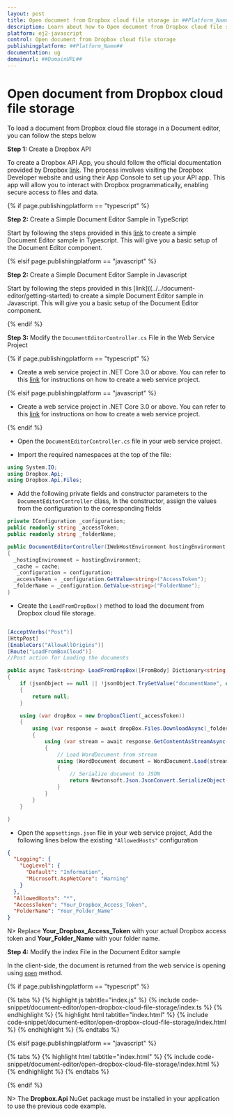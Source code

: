 ```yaml
---
layout: post
title: Open document from Dropbox cloud file storage in ##Platform_Name## Document editor control | Syncfusion
description: Learn about how to Open document from Dropbox cloud file storage in ##Platform_Name## Document editor control of Syncfusion Essential JS 2 and more details.
platform: ej2-javascript
control: Open document from Dropbox cloud file storage
publishingplatform: ##Platform_Name##
documentation: ug
domainurl: ##DomainURL##
---
```


# Open document from Dropbox cloud file storage

To load a document from Dropbox cloud file storage in a Document editor, you can follow the steps below

**Step 1:** Create a Dropbox API

To create a Dropbox API App, you should follow the official documentation provided by Dropbox [link](https://www.dropbox.com/developers/documentation/dotnet#tutorial). The process involves visiting the Dropbox Developer website and using their App Console to set up your API app. This app will allow you to interact with Dropbox programmatically, enabling secure access to files and data.

{% if page.publishingplatform == "typescript" %}

**Step 2:** Create a Simple Document Editor Sample in TypeScript

Start by following the steps provided in this [link](../../document-editor/getting-started) to create a simple Document Editor sample in Typescript. This will give you a basic setup of the Document Editor component. 

{% elsif page.publishingplatform == "javascript" %}

**Step 2:** Create a Simple Document Editor Sample in Javascript

Start by following the steps provided in this [link]((../../document-editor/getting-started) to create a simple Document Editor sample in Javascript. This will give you a basic setup of the Document Editor component.

{% endif %}

**Step 3:** Modify the `DocumentEditorController.cs` File in the Web Service Project

{% if page.publishingplatform == "typescript" %}

* Create a web service project in .NET Core 3.0 or above. You can refer to this [link](../../document-editor/web-services-overview) for instructions on how to create a web service project.

{% elsif page.publishingplatform == "javascript" %}

* Create a web service project in .NET Core 3.0 or above. You can refer to this [link](../../document-editor/web-services-overview) for instructions on how to create a web service project.

{% endif %}

* Open the `DocumentEditorController.cs` file in your web service project.

* Import the required namespaces at the top of the file:

```csharp
using System.IO;
using Dropbox.Api;
using Dropbox.Api.Files;
```

* Add the following private fields and constructor parameters to the `DocumentEditorController` class, In the constructor, assign the values from the configuration to the corresponding fields

```csharp
private IConfiguration _configuration;
public readonly string _accessToken;
public readonly string _folderName;

public DocumentEditorController(IWebHostEnvironment hostingEnvironment, IMemoryCache cache, IConfiguration configuration)
{
  _hostingEnvironment = hostingEnvironment;
  _cache = cache;
   _configuration = configuration;
  _accessToken = _configuration.GetValue<string>("AccessToken");
  _folderName = _configuration.GetValue<string>("FolderName");
}
```

* Create the `LoadFromDropBox()` method to load the document from Dropbox cloud file storage.

```csharp

[AcceptVerbs("Post")]
[HttpPost]
[EnableCors("AllowAllOrigins")]
[Route("LoadFromBoxCloud")]
//Post action for Loading the documents

public async Task<string> LoadFromDropBox([FromBody] Dictionary<string, string> jsonObject)
{
    if (jsonObject == null || !jsonObject.TryGetValue("documentName", out string fileName))
    {
        return null;
    }

    using (var dropBox = new DropboxClient(_accessToken))
    {
        using (var response = await dropBox.Files.DownloadAsync(_folderName + "/" + fileName))
        {
            using (var stream = await response.GetContentAsStreamAsync())
            {
                // Load WordDocument from stream
                using (WordDocument document = WordDocument.Load(stream, FormatType.Docx))
                {
                    // Serialize document to JSON
                    return Newtonsoft.Json.JsonConvert.SerializeObject(document);
                }
            }
        }
    }

} 
```

* Open the `appsettings.json` file in your web service project, Add the following lines below the existing `"AllowedHosts"` configuration

```json
{
  "Logging": {
    "LogLevel": {
      "Default": "Information",
      "Microsoft.AspNetCore": "Warning"
    }
  },
  "AllowedHosts": "*",
  "AccessToken": "Your_Dropbox_Access_Token",
  "FolderName": "Your_Folder_Name"
}
```

N> Replace **Your_Dropbox_Access_Token** with your actual Dropbox access token and **Your_Folder_Name** with your folder name.

**Step 4:**  Modify the index File in the Document Editor sample

In the client-side, the document is returned from the web service is opening using [`open`](../../api/document-editor/#open) method.

{% if page.publishingplatform == "typescript" %}

{% tabs %}
{% highlight js tabtitle="index.js" %}
{% include code-snippet/document-editor/open-dropbox-cloud-file-storage/index.ts %}
{% endhighlight %}
{% highlight html tabtitle="index.html" %}
{% include code-snippet/document-editor/open-dropbox-cloud-file-storage/index.html %}
{% endhighlight %}
{% endtabs %}

{% elsif page.publishingplatform == "javascript" %}

{% tabs %}
{% highlight html tabtitle="index.html" %}
{% include code-snippet/document-editor/open-dropbox-cloud-file-storage/index.html %}
{% endhighlight %}
{% endtabs %}

{% endif %}

N> The **Dropbox.Api** NuGet package must be installed in your application to use the previous code example.
